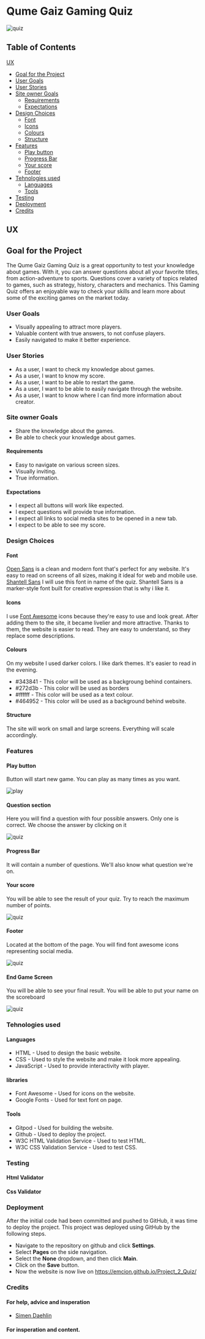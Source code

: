 # Qume Gaiz Gaming Quiz
![quiz](/assets/images/quiz.jpg)

## Table of Contents
[UX](#ux)
  * [Goal for the Project](#goal-for-the-project)
  * [User Goals](#user-goals)
  * [User Stories](#user-stories)
  * [Site owner Goals](#site-owner-goals)
    * [Requirements](#requirements)
    * [Expectations](#expectations)
  * [Design Choices](#design-choices)
    * [Font](#font)
    * [Icons](#icons)
    * [Colours](#colours)
    * [Structure](#structure)
  * [Features](#features)
    * [Play button](#play-button)
    * [Progress Bar](#progress-bar)
    * [Your score](#your-score)
    * [Footer](#footer)    
  * [Tehnologies used](#tehnologies-used)
    * [Languages](#languages)
    * [Tools](#tools)
  * [Testing](#testing)
  * [Deployment](#deployment)
  * [Credits](#credits)

## UX
## Goal for the Project
 The Qume Gaiz Gaming Quiz is a great opportunity to test your knowledge about games. With it, you can answer questions about all your favorite titles, from action-adventure to sports. Questions cover a variety of topics related to games, such as strategy, history, characters and mechanics. This Gaming Quiz offers an enjoyable way to check your skills and learn more about some of the exciting games on the market today.
### User Goals
* Visually appealing to attract more players.
* Valuable content with true answers, to not confuse players.
* Easily navigated to make it better experience.
### User Stories
* As a user, I want to check my knowledge about games.
* As a user, I want to know my score.
* As a user, I want to be able to restart the game. 
* As a user, I want to be able to easily navigate through the website.
* As a user, I want to know where I can find more information about creator.
### Site owner Goals
* Share the knowledge about the games.
* Be able to check your knowledge about games.
#### Requirements
* Easy to navigate on various screen sizes.
* Visually inviting.
* True information.
#### Expectations
* I expect all buttons will work like expected.
* I expect questions will provide true information.
* I expect all links to social media sites to be opened in a new tab.
* I expect to be able to see my score.
### Design Choices
#### Font
 [Open Sans](https://fonts.google.com/specimen/Open+Sans) is a clean and modern font that's perfect for any website. It's easy to read on screens of all sizes, making it ideal for web and mobile use. 
 [Shantell Sans](https://fonts.google.com/specimen/Shantell+Sans) I will use this font in name of the quiz. Shantell Sans is a marker-style font built for creative expression that is why i like it.
#### Icons
 I use [Font Awesome](https://fontawesome.com) icons because they're easy to use and look great. After adding them to the site, it became livelier and more attractive. Thanks to them, the website is easier to read. They are easy to understand, so they replace some descriptions.
#### Colours
 On my website I used darker colors. I like dark themes. It's easier to read in the evening.
* #343841 - This color will be used as a backgroung behind containers.
* #272d3b - This color will be used as borders
* #ffffff - This color will be used as a text colour.
* #464952 - This color will be used as a background behind website.
#### Structure
 The site will work on small and large screens. Everything will scale accordingly.
### Features
#### Play button
 Button will start new game. You can play as many times as you want.

 ![play](/assets/images/playbutton.png)
#### Question section
 Here you will find a question with four possible answers. Only one is correct. We choose the answer by clicking on it

 ![quiz](/assets/images/question.png)
#### Progress Bar
 It will contain a number of questions. We'll also know what question we're on.
#### Your score
 You will be able to see the result of your quiz. Try to reach the maximum number of points.

 ![quiz](/assets/images/yourscore.png)
#### Footer 
 Located at the bottom of the page. You will find font awesome icons representing social media.

 ![quiz](/assets/images/footer.png)
#### End Game Screen
 You will be able to see your final result. You will be able to put your name on the scoreboard
 
 ![quiz](/assets/images/endgame.png)
### Tehnologies used
#### Languages 
* HTML - Used to design the basic website.
* CSS - Used to style the website and make it look more appealing.
* JavaScript - Used to provide interactivity with player. 
#### libraries
* Font Awesome - Used for icons on the website.
* Google Fonts - Used for text font on page. 
#### Tools
* Gitpod - Used for building the website.
* Github - Used to deploy the project. 
* W3C HTML Validation Service - Used to test HTML.
* W3C CSS Validation Service - Used to test CSS.
### Testing
#### Html Validator
#### Css Validator
### Deployment  
 After the initial code had been committed and pushed to GitHub, it was time to deploy the project. This project was deployed using GitHub by the following steps.
* Navigate to the repository on github and click **Settings**.
* Select **Pages** on the side navigation.
* Select the **None** dropdown, and then click **Main**.
* Click on the **Save** button.
* Now the website is now live on https://emcion.github.io/Project_2_Quiz/
### Credits 
#### For help, advice and insperation
* [Simen Daehlin](https://github.com/Eventyret)
#### For insperation and content.